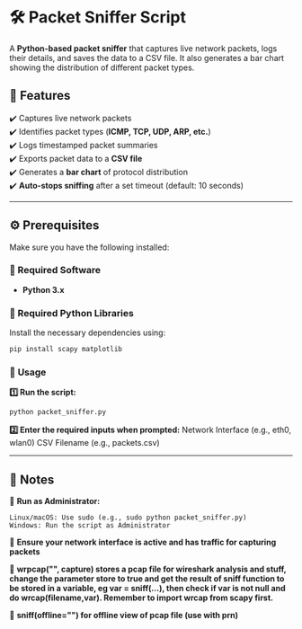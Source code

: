 # 🛠 Packet Sniffer Script

A **Python-based packet sniffer** that captures live network packets, logs their details, and saves the data to a CSV file. It also generates a bar chart showing the distribution of different packet types.  

## 📌 Features

✔️ Captures live network packets  
✔️ Identifies packet types (**ICMP, TCP, UDP, ARP, etc.**)  
✔️ Logs timestamped packet summaries  
✔️ Exports packet data to a **CSV file**  
✔️ Generates a **bar chart** of protocol distribution  
✔️ **Auto-stops sniffing** after a set timeout (default: 10 seconds)  

---

## ⚙️ Prerequisites

Make sure you have the following installed:  

### 🔹 Required Software
- **Python 3.x**  

### 🔹 Required Python Libraries  
Install the necessary dependencies using:  

```sh
pip install scapy matplotlib
```


### 🔹 **Usage**
**1️⃣ Run the script:**

```sh
python packet_sniffer.py
```

**2️⃣ Enter the required inputs when prompted:**
    Network Interface (e.g., eth0, wlan0)
    CSV Filename (e.g., packets.csv)
    
---


## 📝 **Notes**

🔹 **Run as Administrator:**

    Linux/macOS: Use sudo (e.g., sudo python packet_sniffer.py)
    Windows: Run the script as Administrator

🔹 **Ensure your network interface is active and has traffic for capturing packets**

🔹 **wrpcap("<file name>", capture) stores a pcap file for wireshark analysis and stuff, change the parameter store to true and get the result of sniff function to be stored in a variable, 
      eg var = sniff(...), then check if var is not null and do wrcap(filename,var). Remember to import wrcap from scapy first.**

🔹 **sniff(offline="<file name>") for offline view of pcap file (use with prn)**
